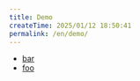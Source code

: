 ```yaml
---
title: Demo
createTime: 2025/01/12 18:50:41
permalink: /en/demo/
---
```


- [bar](./bar.md)
- [foo](./foo.md)
